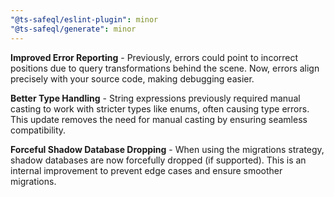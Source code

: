 ```yaml
---
"@ts-safeql/eslint-plugin": minor
"@ts-safeql/generate": minor
---
```


**Improved Error Reporting** - Previously, errors could point to incorrect positions due to query transformations behind the scene. Now, errors align precisely with your source code, making debugging easier.

**Better Type Handling** - String expressions previously required manual casting to work with stricter types like enums, often causing type errors. This update removes the need for manual casting by ensuring seamless compatibility.

**Forceful Shadow Database Dropping** - When using the migrations strategy, shadow databases are now forcefully dropped (if supported). This is an internal improvement to prevent edge cases and ensure smoother migrations.
